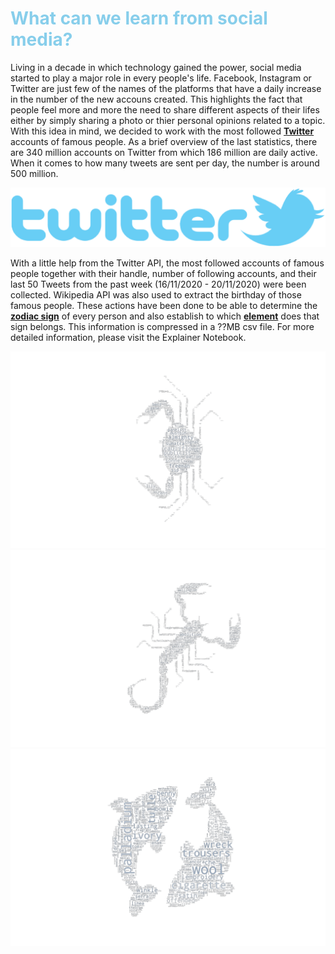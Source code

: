 # **<span style="color:#87CEEB">What can we learn from social media?</span>**
  
Living in a decade in which technology gained the power, social media started to play a major role in every people's life. Facebook, Instagram or Twitter are just few of the names of the platforms that have a daily increase in the number of the new accouns created. This highlights the fact that people feel more and more the need to share different aspects of their lifes either by simply sharing a photo or thier personal opinions related to a topic. With this idea in mind, we decided to work with the most followed **[Twitter](https://twitter.com)** accounts of famous people. As a brief overview of the last statistics, there are 340 million accounts on Twitter from which 186 million are daily active. When it comes to how many tweets are sent per day, the number is around 500 million.  

![TwitterLogo](TwitterLogo.png)

With a little help from the Twitter API, the most followed accounts of famous people together with their handle, number of following accounts, and their last 50 Tweets from the past week (16/11/2020 - 20/11/2020) were been collected. Wikipedia API was also used to extract the birthday of those famous people. These actions have been done to be able to determine the **[zodiac sign](https://askastrology.com/zodiac-signs/)** of every person and also establish to which **[element](https://astrostyle.com/learn-astrology/the-elements-fire-earth-air-and-water-signs/)** does that sign belongs. This information is compressed in a ??MB csv file. For more detailed information, please visit the Explainer Notebook. 


 <img src="https://raw.githubusercontent.com/simoneengelbr/twitter_zodiac/main/images/Cancer_wordcloud.png?token=AK2UC2IIUXD5LFELZ6D575C7ZYZ6G" width="650">![Scorpio_wordcloud](Scorpio_wordcloud.png)![Pisces_wordcloud](Pisces_wordcloud.png)

